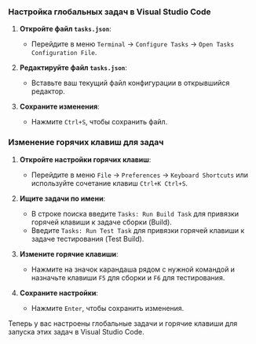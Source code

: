 ### Настройка глобальных задач в Visual Studio Code

1. **Откройте файл `tasks.json`**:
   - Перейдите в меню `Terminal` -> `Configure Tasks` -> `Open Tasks Configuration File`.

2. **Редактируйте файл `tasks.json`**:
   - Вставьте ваш текущий файл конфигурации в открывшийся редактор. 

3. **Сохраните изменения**:
   - Нажмите `Ctrl+S`, чтобы сохранить файл.

### Изменение горячих клавиш для задач

1. **Откройте настройки горячих клавиш**:
   - Перейдите в меню `File` -> `Preferences` -> `Keyboard Shortcuts` или используйте сочетание клавиш `Ctrl+K Ctrl+S`.

2. **Ищите задачи по имени**:
   - В строке поиска введите `Tasks: Run Build Task` для привязки горячей клавиши к задаче сборки (Build).
   - Введите `Tasks: Run Test Task` для привязки горячей клавиши к задаче тестирования (Test Build).

3. **Измените горячие клавиши**:
   - Нажмите на значок карандаша рядом с нужной командой и назначьте клавиши `F5` для сборки и `F6` для тестирования.

4. **Сохраните настройки**:
   - Нажмите `Enter`, чтобы сохранить изменения.

Теперь у вас настроены глобальные задачи и горячие клавиши для запуска этих задач в Visual Studio Code.
